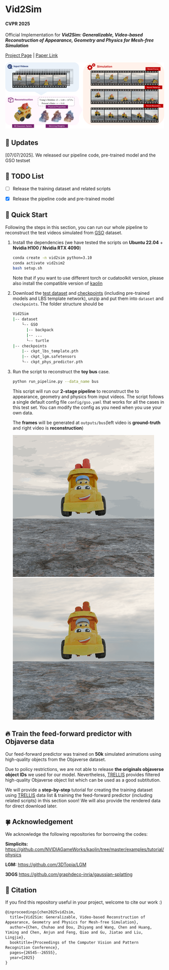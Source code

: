 # Vid2Sim 

#### CVPR 2025

Official Implementation for ***Vid2Sim: Generalizable, Video-based Reconstruction of Appearance, Geometry and Physics for Mesh-free Simulation***

[Project Page](https://czzzzh.github.io/Vid2Sim) | [Paper Link](https://www.arxiv.org/pdf/2506.06440)

![teaser](assets/teaser.png)



## 🔔 Updates
[07/07/2025]. We released our pipeline code, pre-trained model and the GSO testset



## 🚧 TODO List 
- [ ] Release the training dataset and related scripts

- [x] Release the pipeline code and pre-trained model

  

## 🌟 Quick Start
Following the steps in this section, you can run our whole pipeline to reconstruct the test videos simulated from [GSO](https://app.gazebosim.org/GoogleResearch/fuel/collections/Scanned%20Objects%20by%20Google%20Research) dataset.  

1. Install the dependencies (we have tested the scripts on **Ubuntu 22.04** + **Nvidia H100 / Nvidia RTX 4090**)

   ```bash
   conda create -n vid2sim python=3.10
   conda activate vid2sim2
   bash setup.sh
   ```

   Note that if you want to use different torch or cudatoolkit version, please also install the compatible version of [kaolin](https://github.com/NVIDIAGameWorks/kaolin)

2. Download the [test dataset](https://drive.google.com/file/d/1VOCkvOLDFmJW0Ma6tqwaXW6vSRxhxe49/view?usp=sharing) and [checkpoints](https://drive.google.com/file/d/1_djvSuoLUXjewOBY77W7bGCt2Nywhk3C/view?usp=sharing) (including pre-trained models and LBS template network), unzip and put them into `dataset` and `checkpoints`. The folder structure should be

      ```bash
      Vid2Sim
      |-- dataset
          └-- GSO
          	|-- backpack
          	|-- ...
          	└-- turtle
      |-- checkpoints
          |-- ckpt_lbs_template.pth
          |-- ckpt_lgm.safetensors
          └-- ckpt_phys_predictor.pth
      ```

3. Run the script to reconstruct the **toy bus** case. 

   ```bash
   python run_pipeline.py --data_name bus
   ```

   This script will run our **2-stage pipeline** to reconstruct the to appearance, geometry and physics from input videos. The script follows a single default config file `config/gso.yaml` that works for all the cases in this test set. You can modify the config as you need when you use your own data.

   The **frames** will be generated at `outputs/bus`(left video is **ground-truth** and right video is **reconstruction**)

   <img src="assets/bus_gt.gif" alt="bus_gt" style="zoom:100%;" /> <img src="assets/bus_recon.gif" alt="bus_recon" style="zoom:100%;" />
   
   

## 🔥 Train the feed-forward predictor with Objaverse data

Our feed-forward predictor was trained on **50k** simulated animations using high-quality objects from the Objaverse dataset. 

Due to policy restrictions, we are not able to release **the originals objaverse object IDs** we used for our model. Nevertheless, [TRELLIS](https://github.com/microsoft/TRELLIS) provides filtered high-quality Objaverse object list which can be used as a good subtitution.

We will provide a **step-by-step** tutorial for creating the training dataset using [TRELLIS](https://github.com/microsoft/TRELLIS) data list & training the feed-forward predictor (including related scripts) in this section soon! We will also provide the rendered data for direct download later.



## 🍀 Acknowledgement

We acknowledge the following repositories for borrowing the codes:

**Simplicits:** https://github.com/NVIDIAGameWorks/kaolin/tree/master/examples/tutorial/physics

**LGM:** https://github.com/3DTopia/LGM

**3DGS** https://github.com/graphdeco-inria/gaussian-splatting



## 📜 Citation	

If you find this repository useful in your project, welcome to cite our work :)

```
@inproceedings{chen2025vid2sim,
  title={Vid2Sim: Generalizable, Video-based Reconstruction of Appearance, Geometry and Physics for Mesh-free Simulation},
  author={Chen, Chuhao and Dou, Zhiyang and Wang, Chen and Huang, Yiming and Chen, Anjun and Feng, Qiao and Gu, Jiatao and Liu, Lingjie},
  booktitle={Proceedings of the Computer Vision and Pattern Recognition Conference},
  pages={26545--26555},
  year={2025}
}
```

